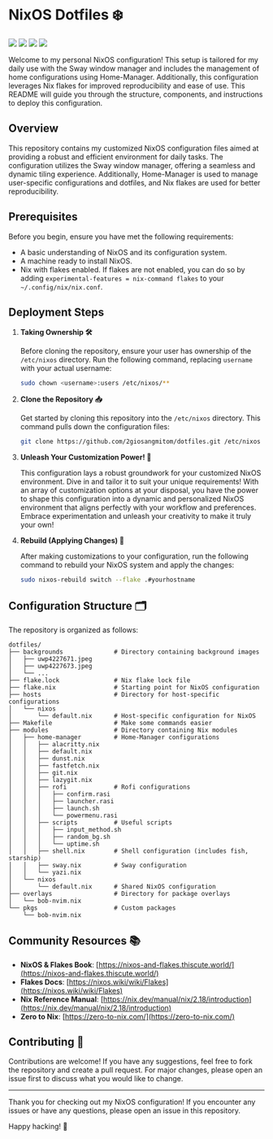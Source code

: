 # NixOS Dotfiles ❄️

![](https://img.shields.io/github/stars/2giosangmitom/dotfiles?style=for-the-badge&logo=starship&color=C9CBFF&logoColor=D9E0EE&labelColor=302D41)
![](https://img.shields.io/github/last-commit/2giosangmitom/dotfiles?style=for-the-badge&logo=github&color=7dc4e4&logoColor=D9E0EE&labelColor=302D41)
![](https://img.shields.io/github/forks/2giosangmitom/dotfiles.svg?style=for-the-badge&logo=starship&color=8bd5ca&logoColor=D9E0EE&labelColor=302D41)
![](https://img.shields.io/github/repo-size/2giosangmitom/dotfiles?color=%23DDB6F2&label=SIZE&logo=codesandbox&style=for-the-badge&logoColor=D9E0EE&labelColor=302D41)

Welcome to my personal NixOS configuration! This setup is tailored for my daily use with the Sway window manager and includes the management of home configurations using Home-Manager. Additionally, this configuration leverages Nix flakes for improved reproducibility and ease of use. This README will guide you through the structure, components, and instructions to deploy this configuration.

## Overview

This repository contains my customized NixOS configuration files aimed at providing a robust and efficient environment for daily tasks. The configuration utilizes the Sway window manager, offering a seamless and dynamic tiling experience. Additionally, Home-Manager is used to manage user-specific configurations and dotfiles, and Nix flakes are used for better reproducibility.

## Prerequisites

Before you begin, ensure you have met the following requirements:
- A basic understanding of NixOS and its configuration system.
- A machine ready to install NixOS.
- Nix with flakes enabled. If flakes are not enabled, you can do so by adding `experimental-features = nix-command flakes` to your `~/.config/nix/nix.conf`.

## Deployment Steps

1. **Taking Ownership 🛠️**

    Before cloning the repository, ensure your user has ownership of the `/etc/nixos` directory. Run the following command, replacing `username` with your actual username:

    ```bash
    sudo chown <username>:users /etc/nixos/**
    ```

2. **Clone the Repository 📥**

    Get started by cloning this repository into the `/etc/nixos` directory. This command pulls down the configuration files:

    ```bash
    git clone https://github.com/2giosangmitom/dotfiles.git /etc/nixos
    ```

3. **Unleash Your Customization Power! 🎨**

    This configuration lays a robust groundwork for your customized NixOS environment. Dive in and tailor it to suit your unique requirements! With an array of customization options at your disposal, you have the power to shape this configuration into a dynamic and personalized NixOS environment that aligns perfectly with your workflow and preferences. Embrace experimentation and unleash your creativity to make it truly your own!

4. **Rebuild (Applying Changes) 🔧**

    After making customizations to your configuration, run the following command to rebuild your NixOS system and apply the changes:

    ```bash
    sudo nixos-rebuild switch --flake .#yourhostname
    ```

## Configuration Structure 🗂️

The repository is organized as follows:
```
dotfiles/
├── backgrounds              # Directory containing background images
│   ├── uwp4227671.jpeg
│   ├── uwp4227673.jpeg
│   └── ...
├── flake.lock               # Nix flake lock file
├── flake.nix                # Starting point for NixOS configuration
├── hosts                    # Directory for host-specific configurations
│   └── nixos
│       └── default.nix      # Host-specific configuration for NixOS
├── Makefile                 # Make some commands easier
├── modules                  # Directory containing Nix modules
│   ├── home-manager         # Home-Manager configurations
│   │   ├── alacritty.nix
│   │   ├── default.nix
│   │   ├── dunst.nix
│   │   ├── fastfetch.nix
│   │   ├── git.nix
│   │   ├── lazygit.nix
│   │   ├── rofi             # Rofi configurations
│   │   │   ├── confirm.rasi
│   │   │   ├── launcher.rasi
│   │   │   ├── launch.sh
│   │   │   └── powermenu.rasi
│   │   ├── scripts          # Useful scripts
│   │   │   ├── input_method.sh
│   │   │   ├── random_bg.sh
│   │   │   └── uptime.sh
│   │   ├── shell.nix        # Shell configuration (includes fish, starship)
│   │   ├── sway.nix         # Sway configuration
│   │   └── yazi.nix
│   └── nixos
│       └── default.nix      # Shared NixOS configuration
├── overlays                 # Directory for package overlays
│   └── bob-nvim.nix
└── pkgs                     # Custom packages
    └── bob-nvim.nix
```

## Community Resources 📚

- **NixOS & Flakes Book**: [https://nixos-and-flakes.thiscute.world/](https://nixos-and-flakes.thiscute.world/)
- **Flakes Docs**: [https://nixos.wiki/wiki/Flakes](https://nixos.wiki/wiki/Flakes)
- **Nix Reference Manual**: [https://nix.dev/manual/nix/2.18/introduction](https://nix.dev/manual/nix/2.18/introduction)
- **Zero to Nix**: [https://zero-to-nix.com/](https://zero-to-nix.com/)

## Contributing 🤝

Contributions are welcome! If you have any suggestions, feel free to fork the repository and create a pull request. For major changes, please open an issue first to discuss what you would like to change.

---

Thank you for checking out my NixOS configuration! If you encounter any issues or have any questions, please open an issue in this repository.

Happy hacking! 🎉
